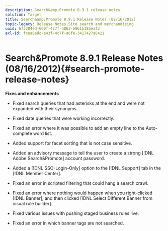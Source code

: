 ```yaml
---
description: Search&amp;Promote 8.9.1 release notes.
solution: Target
title: Search&amp;Promote 8.9.1 Release Notes (08/16/2012)
topic-legacy: Release Notes,Site search and merchandising
uuid: 6f3284ed-660f-477f-a863-b961b185eaf3
exl-id: fcea6adc-e43f-4c7f-a6fe-3417427a6421
---
```

# Search&amp;Promote 8.9.1 Release Notes (08/16/2012){#search-promote-release-notes}

 **Fixes and enhancements**

* Fixed search queries that had asterisks at the end and were not expanded with their synonyms. 
* Fixed date queries that were working incorrectly. 
* Fixed an error where it was possible to add an empty line to the Auto-complete word list. 
* Added support for facet sorting that is not case sensitive. 
* Added an advisory message to tell the user to create a strong [!DNL Adobe Search&amp;Promote] account password. 
* Added a [!DNL SSO-Login-Only] option to the [!DNL Support] tab in the [!DNL Member Center]. 

* Fixed an error in scripted filtering that could hang a search crawl. 
* Fixed an error where nothing would happen when you right-clicked [!DNL Banner], and then clicked [!DNL Select Different Banner from visual rule builder]. 

* Fixed various issues with pushing staged business rules live. 
* Fixed an error in which banner tags are not searched.

